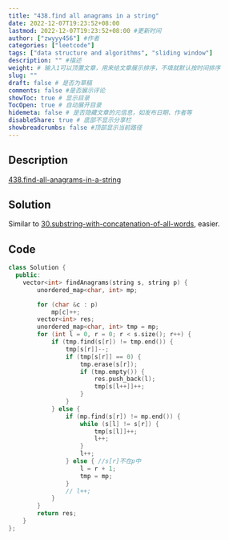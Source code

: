 ```yaml
---
title: "438.find all anagrams in a string"
date: 2022-12-07T19:23:52+08:00
lastmod: 2022-12-07T19:23:52+08:00 #更新时间
author: ["zwyyy456"] #作者
categories: ["leetcode"]
tags: ["data structure and algorithms", "sliding window"]
description: "" #描述
weight: # 输入1可以顶置文章，用来给文章展示排序，不填就默认按时间排序
slug: ""
draft: false # 是否为草稿
comments: false #是否展示评论
showToc: true # 显示目录
TocOpen: true # 自动展开目录
hidemeta: false # 是否隐藏文章的元信息，如发布日期、作者等
disableShare: true # 底部不显示分享栏
showbreadcrumbs: false #顶部显示当前路径
---
```

## Description
[438.find-all-anagrams-in-a-string](https://leetcode.com/problems/find-all-anagrams-in-a-string/)

## Solution
Similar to [30.substring-with-concatenation-of-all-words](https://zwyyy456.vercel.app/posts/tech/30.substring-with-concatenation-of-all-words/), easier.

## Code
```cpp
class Solution {
  public:
    vector<int> findAnagrams(string s, string p) {
        unordered_map<char, int> mp;

        for (char &c : p)
            mp[c]++;
        vector<int> res;
        unordered_map<char, int> tmp = mp;
        for (int l = 0, r = 0; r < s.size(); r++) {
            if (tmp.find(s[r]) != tmp.end()) {
                tmp[s[r]]--;
                if (tmp[s[r]] == 0) {
                    tmp.erase(s[r]);
                    if (tmp.empty()) {
                        res.push_back(l);
                        tmp[s[l++]]++;
                    }
                }
            } else {
                if (mp.find(s[r]) != mp.end()) {
                    while (s[l] != s[r]) {
                        tmp[s[l]]++;
                        l++;
                    }
                    l++;
                } else { //s[r]不在p中
                    l = r + 1;
                    tmp = mp;
                }
                // l++;
            }
        }
        return res;
    }
};
```

